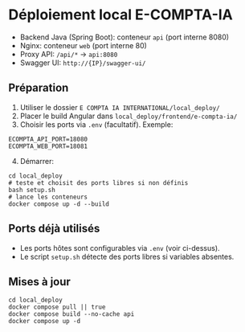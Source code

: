 # Déploiement local E-COMPTA-IA

- Backend Java (Spring Boot): conteneur `api` (port interne 8080)
- Nginx: conteneur `web` (port interne 80)
- Proxy API: `/api/*` → `api:8080`
- Swagger UI: `http://{IP}/swagger-ui/`

## Préparation

1) Utiliser le dossier `E COMPTA IA INTERNATIONAL/local_deploy/`
2) Placer le build Angular dans `local_deploy/frontend/e-compta-ia/`
3) Choisir les ports via `.env` (facultatif). Exemple:
```
ECOMPTA_API_PORT=18080
ECOMPTA_WEB_PORT=18081
```
4) Démarrer:
```
cd local_deploy
# teste et choisit des ports libres si non définis
bash setup.sh
# lance les conteneurs
docker compose up -d --build
```

## Ports déjà utilisés
- Les ports hôtes sont configurables via `.env` (voir ci-dessus).
- Le script `setup.sh` détecte des ports libres si variables absentes.

## Mises à jour
```
cd local_deploy
docker compose pull || true
docker compose build --no-cache api
docker compose up -d
```